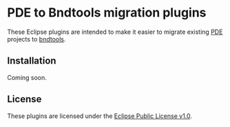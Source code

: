 PDE to Bndtools migration plugins
=====================

These Eclipse plugins are intended to make it easier to migrate existing [PDE](http://www.eclipse.org/pde/) projects to [bndtools](http://bndtools.org/).

Installation
------------

Coming soon.

License
-------

These plugins are licensed under the [Eclipse Public License v1.0](http://www.eclipse.org/legal/epl-v10.html).

